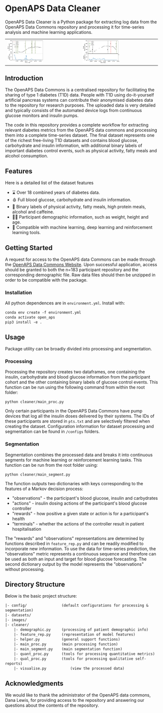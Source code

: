 # OpenAPS Data Cleaner

OpenAPS Data Cleaner is a Python package for extracting log data from the OpenAPS Data Commons repository and processing it for time-series analysis and machine learning applications.

<table>
  <tr>
    <td><img src="./images/Example_1.png" alt="Example blood glucose trajectory 1" width="50%"></td>
    <td><img src="./images/Example_2.png" alt="Example blood glucose trajectory 2" width="50%"></td>
  </tr>
</table>

## Introduction

The OpenAPS Data Commons is a centralised repository for facilitating the sharing of type 1 diabetes (T1D) data. People with T1D using do-it-yourself artificial pancreas systems can contribute their anonymised diabetes data to the repository for research purposes. The uploaded data is very detailed and typically consists of the automated device logs from continuous glucose monitors and insulin pumps. 

The code in this repository provides a complete workflow for extracting relevant diabetes metrics from the OpenAPS data commons and processing them into a complete time-series dataset. The final dataset represents one of the richest free-living T1D datasets and contains blood glucose, carbohydrate and insulin information, with additional binary labels of important diabetes control events, such as physical activity, fatty meals and alcohol consumption.     

## Features

Here is a detailed list of the dataset features

- :hourglass: Over 18 combined years of diabetes data.
- :drop_of_blood: Full blood glucose, carbohydrate and insulin information.
- :runner: Binary labels of physical activity, fatty meals, high protein meals, alcohol and caffeine.
- :white_haired_man: Participant demographic information, such as weight, height and age. 
- :toolbox: Compatible with machine learning, deep learning and reinforcement learning tools. 

## Getting Started

A request for access to the OpenAPS data Commons can be made through the [OpenAPS Data Commons Website](https://openaps.org/outcomes/data-commons/). Upon successful application, access should be granted to both the n=183 participant repository and the corresponding demographic file. Raw data files should then be unzipped in order to be compatible with the package.

### Installation

All python dependences are in ```environment.yml```. Install with:

```
conda env create -f environment.yml 
conda activate open_aps
pip3 install -e .
```

## Usage

Package utility can be broadly divided into processing and segmentation.

### Processing

Processing the repository creates two dataframes, one containing the insulin, carbohydrate and blood glucose information from the participant cohort and the other containing binary labels of glucose control events. This function can be run using the following command from within the root folder:
```
python cleaner/main_proc.py
```

Only certain participants in the OpenAPS Data Commons have pump devices that log all the insulin doses delivered by their systems. The IDs of these participants are stored in ```pts.txt``` and are selectively filtered when creating the dataset. Configuration information for dataset processing and segmentation can be found in ```/configs``` folders.


### Segmentation

Segmentation combines the processed data and breaks it into continuous segments for machine learning or reinforcement learning tasks. This function can be run from the root folder using:
```
python cleaner/main_segment.py
```

The function outputs two dictionaries with keys corresponding to the features of a Markov decision process:
- "observations" - the participant's blood glucose, insulin and carbydrates
- "actions" - insulin dosing actions of the participant's blood glucose controller
- "rewards" - how positive a given state or action is for a participant's health
- "terminals" - whether the actions of the controller result in patient hospitalisation

The "rewards" and "observations" representations are determined by functions described in ```feature_rep.py``` and can be readily modified to incorporate new information. To use the data for time-series prediction, the "observations" metric represents a continuous sequence and therefore can be used as both an input and target for blood glucose forecasting. The second dictionary output by the model represents the "observations" without processing.

## Directory Structure

Below is the basic project structure:

```
|- config/                (default configurations for processing & segmentation)
|- datasets/    
|- images/          
|- cleaner/ 
	|- demographic.py	  (processing of patient demographic info)
	|- feature_rep.py	  (representation of model features)
	|- helper.py		  (general support functions)
	|- main_proc.py		  (main processing function)
	|- main_segment.py	  (main segmentation function)
	|- quant_proc.py	  (tools for processing quantitative metrics)
	|- qual_proc.py		  (tools for processing qualitative self-reports)
	|- visualise.py           (view the processed data)
```

## Acknowledgments

We would like to thank the administrator of the OpenAPS data commons, Dana Lewis, for providing access to the repository and answering our questions about the contents of the repository. 